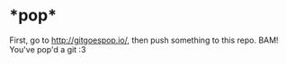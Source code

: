 # \*pop\*

First, go to http://gitgoespop.io/, then push something to this repo. BAM! You've pop'd a git :3